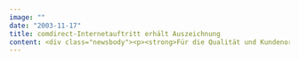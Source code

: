 ```yaml
---
image: ""
date: "2003-11-17"
title: comdirect-Internetauftritt erhält Auszeichnung
content: <div class="newsbody"><p><strong>Für die Qualität und Kundenorientierung der Website sind comdirect und SinnerSchrader am Freitag mit dem "Corporate Media Award für hohen Standard" ausgezeichnet worden. SinnerSchrader hat den Internetauftritt der Direktbank grafisch und technisch realisiert und im Juli 2003 publiziert.</strong></p><p>Der Corporate Media Award wurde zum 15. Mal im Rahmen der Münchner Medienveranstaltung "Open House" vergeben. Er honoriert überdurchschnittliche Kommunikationsleistungen in digitalen und analogen Medien. SinnerSchrader erhält diese Auszeichnung bereits zum vierten Mal.</p></div>
---
```

